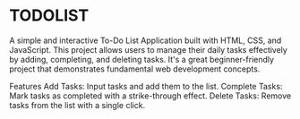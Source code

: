 # TODOLIST

A simple and interactive To-Do List Application built with HTML, CSS, and JavaScript. This project allows users to manage their daily tasks effectively by adding, completing, and deleting tasks. It's a great beginner-friendly project that demonstrates fundamental web development concepts.

Features
Add Tasks: Input tasks and add them to the list.
Complete Tasks: Mark tasks as completed with a strike-through effect.
Delete Tasks: Remove tasks from the list with a single click.
